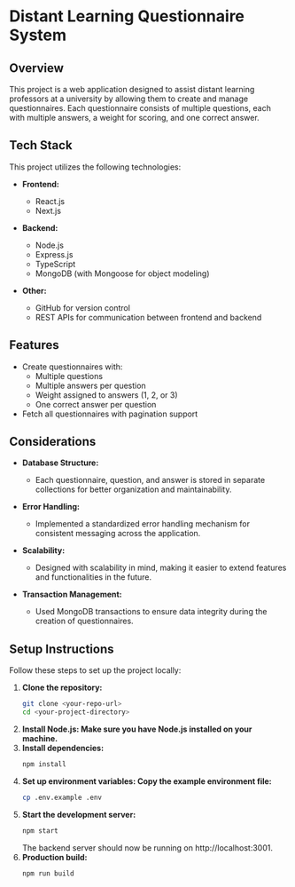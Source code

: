 # Distant Learning Questionnaire System

## Overview

This project is a web application designed to assist distant learning professors at a university by allowing them to create and manage questionnaires. Each questionnaire consists of multiple questions, each with multiple answers, a weight for scoring, and one correct answer.

## Tech Stack

This project utilizes the following technologies:

- **Frontend:**

  - React.js
  - Next.js

- **Backend:**

  - Node.js
  - Express.js
  - TypeScript
  - MongoDB (with Mongoose for object modeling)

- **Other:**
  - GitHub for version control
  - REST APIs for communication between frontend and backend

## Features

- Create questionnaires with:
  - Multiple questions
  - Multiple answers per question
  - Weight assigned to answers (1, 2, or 3)
  - One correct answer per question
- Fetch all questionnaires with pagination support

## Considerations

- **Database Structure:**
  - Each questionnaire, question, and answer is stored in separate collections for better organization and maintainability.
- **Error Handling:**

  - Implemented a standardized error handling mechanism for consistent messaging across the application.

- **Scalability:**

  - Designed with scalability in mind, making it easier to extend features and functionalities in the future.

- **Transaction Management:**
  - Used MongoDB transactions to ensure data integrity during the creation of questionnaires.

## Setup Instructions

Follow these steps to set up the project locally:

1. **Clone the repository:**
   ```bash
   git clone <your-repo-url>
   cd <your-project-directory>
   ```
2. **Install Node.js: Make sure you have Node.js installed on your machine.**
3. **Install dependencies:**
   ```bash
   npm install
   ```
4. **Set up environment variables: Copy the example environment file:**
   ```bash
   cp .env.example .env
   ```
5. **Start the development server:**
   ```bash
   npm start
   ```
   The backend server should now be running on http://localhost:3001.
6. **Production build:**
   ```bash
   npm run build
   ```
